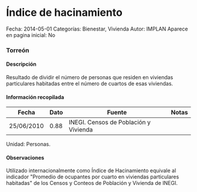 Índice de hacinamiento
=====

Fecha: 2014-05-01
Categorías: Bienestar, Vivienda
Autor: IMPLAN
Aparece en pagina inicial: No

### Torreón

#### Descripción

Resultado de dividir el número de personas que residen en viviendas particulares habitadas entre el número de cuartos de esas viviendas.

<!-- break -->

#### Información recopilada

<table class="table table-hover table-bordered matriz">
  <thead>
    <tr><th>Fecha</th><th>Dato</th><th>Fuente</th><th>Notas</th></tr>
  </thead>
  <tbody>
    <tr><td class="centrado">25/06/2010</td><td class="derecha">0.88</td><td>INEGI. Censos de Población y Vivienda</td><td></td></tr>
  </tbody>
</table>

Unidad: Personas.

#### Observaciones

Utilizado internacionalmente como Índice de Hacinamiento equivale al indicador "Promedio de ocupantes por cuarto en viviendas particulares habitadas" de los Censos y Conteos de Población y Vivienda de INEGI.
